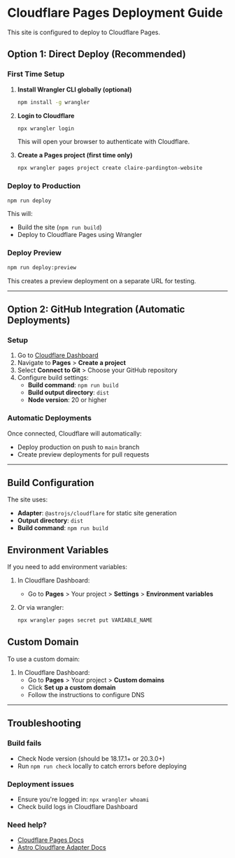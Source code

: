 # Cloudflare Pages Deployment Guide

This site is configured to deploy to Cloudflare Pages.

## Option 1: Direct Deploy (Recommended)

### First Time Setup

1. **Install Wrangler CLI globally (optional)**

   ```bash
   npm install -g wrangler
   ```

2. **Login to Cloudflare**

   ```bash
   npx wrangler login
   ```

   This will open your browser to authenticate with Cloudflare.

3. **Create a Pages project (first time only)**
   ```bash
   npx wrangler pages project create claire-pardington-website
   ```

### Deploy to Production

```bash
npm run deploy
```

This will:

- Build the site (`npm run build`)
- Deploy to Cloudflare Pages using Wrangler

### Deploy Preview

```bash
npm run deploy:preview
```

This creates a preview deployment on a separate URL for testing.

---

## Option 2: GitHub Integration (Automatic Deployments)

### Setup

1. Go to [Cloudflare Dashboard](https://dash.cloudflare.com)
2. Navigate to **Pages** > **Create a project**
3. Select **Connect to Git** > Choose your GitHub repository
4. Configure build settings:
   - **Build command**: `npm run build`
   - **Build output directory**: `dist`
   - **Node version**: 20 or higher

### Automatic Deployments

Once connected, Cloudflare will automatically:

- Deploy production on push to `main` branch
- Create preview deployments for pull requests

---

## Build Configuration

The site uses:

- **Adapter**: `@astrojs/cloudflare` for static site generation
- **Output directory**: `dist`
- **Build command**: `npm run build`

## Environment Variables

If you need to add environment variables:

1. In Cloudflare Dashboard:
   - Go to **Pages** > Your project > **Settings** > **Environment variables**

2. Or via wrangler:
   ```bash
   npx wrangler pages secret put VARIABLE_NAME
   ```

## Custom Domain

To use a custom domain:

1. In Cloudflare Dashboard:
   - Go to **Pages** > Your project > **Custom domains**
   - Click **Set up a custom domain**
   - Follow the instructions to configure DNS

---

## Troubleshooting

### Build fails

- Check Node version (should be 18.17.1+ or 20.3.0+)
- Run `npm run check` locally to catch errors before deploying

### Deployment issues

- Ensure you're logged in: `npx wrangler whoami`
- Check build logs in Cloudflare Dashboard

### Need help?

- [Cloudflare Pages Docs](https://developers.cloudflare.com/pages/)
- [Astro Cloudflare Adapter Docs](https://docs.astro.build/en/guides/deploy/cloudflare/)
